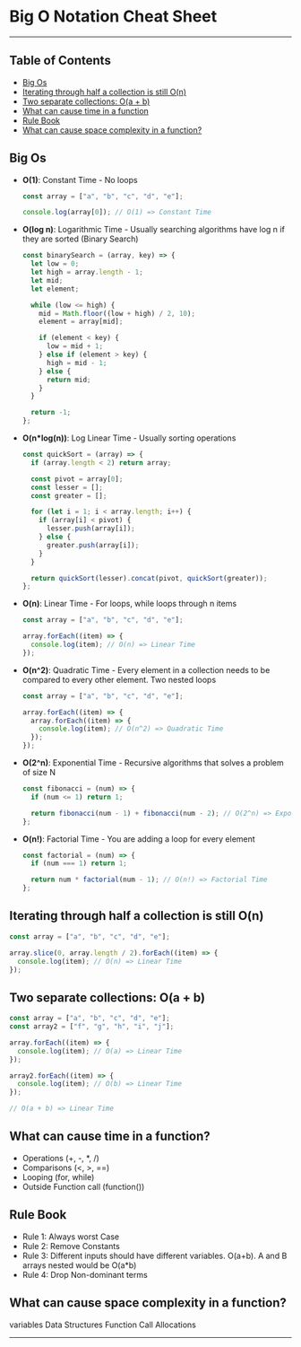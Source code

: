 # Big O Notation Cheat Sheet

---

## Table of Contents

- [Big Os](#big-os)
- [Iterating through half a collection is still O(n)](#iterating-through-half-a-collection-is-still-on)
- [Two separate collections: O(a + b)](#two-separate-collections-oa--b)
- [What can cause time in a function](#what-can-cause-time-in-a-function)
- [Rule Book](#rule-book)
- [What can cause space complexity in a function?](#what-can-cause-space-complexity-in-a-function)

## Big Os

- **O(1)**: Constant Time - No loops

  ```javascript
  const array = ["a", "b", "c", "d", "e"];

  console.log(array[0]); // O(1) => Constant Time
  ```

- **O(log n)**: Logarithmic Time - Usually searching algorithms have log n if they are sorted (Binary Search)

  ```javascript
  const binarySearch = (array, key) => {
    let low = 0;
    let high = array.length - 1;
    let mid;
    let element;

    while (low <= high) {
      mid = Math.floor((low + high) / 2, 10);
      element = array[mid];

      if (element < key) {
        low = mid + 1;
      } else if (element > key) {
        high = mid - 1;
      } else {
        return mid;
      }
    }

    return -1;
  };
  ```

- **O(n\*log(n))**: Log Linear Time - Usually sorting operations

  ```javascript
  const quickSort = (array) => {
    if (array.length < 2) return array;

    const pivot = array[0];
    const lesser = [];
    const greater = [];

    for (let i = 1; i < array.length; i++) {
      if (array[i] < pivot) {
        lesser.push(array[i]);
      } else {
        greater.push(array[i]);
      }
    }

    return quickSort(lesser).concat(pivot, quickSort(greater));
  };
  ```

- **O(n)**: Linear Time - For loops, while loops through n items

  ```javascript
  const array = ["a", "b", "c", "d", "e"];

  array.forEach((item) => {
    console.log(item); // O(n) => Linear Time
  });
  ```

- **O(n^2)**: Quadratic Time - Every element in a collection needs to be compared to every other element. Two nested loops

  ```javascript
  const array = ["a", "b", "c", "d", "e"];

  array.forEach((item) => {
    array.forEach((item) => {
      console.log(item); // O(n^2) => Quadratic Time
    });
  });
  ```

- **O(2^n)**: Exponential Time - Recursive algorithms that solves a problem of size N

  ```javascript
  const fibonacci = (num) => {
    if (num <= 1) return 1;

    return fibonacci(num - 1) + fibonacci(num - 2); // O(2^n) => Exponential Time
  };
  ```

- **O(n!)**: Factorial Time - You are adding a loop for every element

  ```javascript
  const factorial = (num) => {
    if (num === 1) return 1;

    return num * factorial(num - 1); // O(n!) => Factorial Time
  };
  ```

## Iterating through half a collection is still O(n)

```javascript
const array = ["a", "b", "c", "d", "e"];

array.slice(0, array.length / 2).forEach((item) => {
  console.log(item); // O(n) => Linear Time
});
```

## Two separate collections: O(a + b)

```javascript
const array = ["a", "b", "c", "d", "e"];
const array2 = ["f", "g", "h", "i", "j"];

array.forEach((item) => {
  console.log(item); // O(a) => Linear Time
});

array2.forEach((item) => {
  console.log(item); // O(b) => Linear Time
});

// O(a + b) => Linear Time
```

## **What can cause time in a function?**

- Operations (+, -, \*, /)
- Comparisons (<, >, ==)
- Looping (for, while)
- Outside Function call (function())

## **Rule Book**

- Rule 1: Always worst Case
- Rule 2: Remove Constants
- Rule 3: Different inputs should have different variables. O(a+b). A and B arrays nested would be O(a\*b)
- Rule 4: Drop Non-dominant terms

## **What can cause space complexity in a function?**

variables
Data Structures
Function Call
Allocations

---

